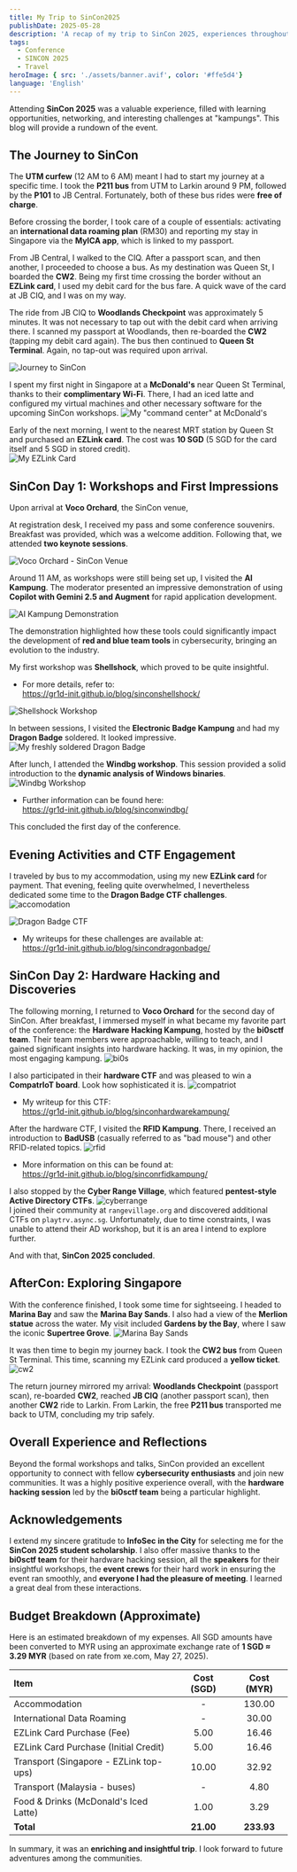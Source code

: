 ```yaml
---
title: My Trip to SinCon2025
publishDate: 2025-05-28
description: 'A recap of my trip to SinCon 2025, experiences throughout the workshop'
tags:
  - Conference
  - SINCON 2025
  - Travel
heroImage: { src: './assets/banner.avif', color: '#ffe5d4'}
language: 'English'
---
```


Attending **SinCon 2025** was a valuable experience, filled with learning opportunities, networking, and interesting challenges at "kampungs". This blog will provide a rundown of the event.

## The Journey to SinCon

The **UTM curfew** (12 AM to 6 AM) meant I had to start my journey at a specific time. I took the **P211 bus** from UTM to Larkin around 9 PM, followed by the **P101** to JB Central. Fortunately, both of these bus rides were **free of charge**.

Before crossing the border, I took care of a couple of essentials: activating an **international data roaming plan** (RM30) and reporting my stay in Singapore via the **MyICA app**, which is linked to my passport.

From JB Central, I walked to the CIQ. After a passport scan, and then another, I proceeded to choose a bus. As my destination was Queen St, I boarded the **CW2**. Being my first time crossing the border without an **EZLink card**, I used my debit card for the bus fare. A quick wave of the card at JB CIQ, and I was on my way.

The ride from JB CIQ to **Woodlands Checkpoint** was approximately 5 minutes. It was not necessary to tap out with the debit card when arriving there. I scanned my passport at Woodlands, then re-boarded the **CW2** (tapping my debit card again). The bus then continued to **Queen St Terminal**. Again, no tap-out was required upon arrival.

![Journey to SinCon](./assets/pic1.jpg)   

I spent my first night in Singapore at a **McDonald's** near Queen St Terminal, thanks to their **complimentary Wi-Fi**. There, I had an iced latte and configured my virtual machines and other necessary software for the upcoming SinCon workshops.
![My "command center" at McDonald's](./assets/pic2.jpg)  

Early of the next morning, I went to the nearest MRT station by Queen St and purchased an **EZLink card**. The cost was **10 SGD** (5 SGD for the card itself and 5 SGD in stored credit).  
![My EZLink Card](./assets/ezlink.jpg)  

## SinCon Day 1: Workshops and First Impressions

Upon arrival at **Voco Orchard**, the SinCon venue,

At registration desk, I received my pass and some conference souvenirs. Breakfast was provided, which was a welcome addition. Following that, we attended **two keynote sessions**.

![Voco Orchard - SinCon Venue](./assets/pic3.jpg)  

Around 11 AM, as workshops were still being set up, I visited the **AI Kampung**. The moderator presented an impressive demonstration of using **Copilot with Gemini 2.5 and Augment** for rapid application development.

![AI Kampung Demonstration](./assets/aikampung.jpg)  

The demonstration highlighted how these tools could significantly impact the development of **red and blue team tools** in cybersecurity, bringing an evolution to the industry.

My first workshop was **Shellshock**, which proved to be quite insightful.
*   For more details, refer to:  
https://gr1d-init.github.io/blog/sinconshellshock/

![Shellshock Workshop](./assets/shellshock.jpg)

In between sessions, I visited the **Electronic Badge Kampung** and had my **Dragon Badge** soldered. It looked impressive.
![My freshly soldered Dragon Badge](./assets/dragon.jpg)  

After lunch, I attended the **Windbg workshop**. This session provided a solid introduction to the **dynamic analysis of Windows binaries**.
![Windbg Workshop](./assets/windbg.jpg)  
*   Further information can be found here:  
https://gr1d-init.github.io/blog/sinconwindbg/

This concluded the first day of the conference.

## Evening Activities and CTF Engagement

I traveled by bus to my accommodation, using my new **EZLink card** for payment. That evening, feeling quite overwhelmed, I nevertheless dedicated some time to the **Dragon Badge CTF challenges**.
![accomodation](./assets/accomodation.jpg)  

![Dragon Badge CTF](./assets/sincondragon.webp)  

*   My writeups for these challenges are available at:  
https://gr1d-init.github.io/blog/sincondragonbadge/

## SinCon Day 2: Hardware Hacking and Discoveries

The following morning, I returned to **Voco Orchard** for the second day of SinCon. After breakfast, I immersed myself in what became my favorite part of the conference: the **Hardware Hacking Kampung**, hosted by the **bi0sctf team**. Their team members were approachable, willing to teach, and I gained significant insights into hardware hacking. It was, in my opinion, the most engaging kampung.
![bi0s](./assets/bi0s.jpg)  

I also participated in their **hardware CTF** and was pleased to win a **CompatrIoT board**. Look how sophisticated it is.
![compatriot](./assets/compatriot.jpg)  
*   My writeup for this CTF:  
https://gr1d-init.github.io/blog/sinconhardwarekampung/

After the hardware CTF, I visited the **RFID Kampung**. There, I received an introduction to **BadUSB** (casually referred to as "bad mouse") and other RFID-related topics.
![rfid](./assets/rfid.jpg)  
*   More information on this can be found at:  
https://gr1d-init.github.io/blog/sinconrfidkampung/

I also stopped by the **Cyber Range Village**, which featured **pentest-style Active Directory CTFs**. 
![cyberrange](./assets/cyberrange.jpg)  
I joined their community at `rangevillage.org` and discovered additional CTFs on `playtrv.async.sg`. Unfortunately, due to time constraints, I was unable to attend their AD workshop, but it is an area I intend to explore further.

And with that, **SinCon 2025 concluded**.

## AfterCon: Exploring Singapore

With the conference finished, I took some time for sightseeing. I headed to **Marina Bay** and saw the **Marina Bay Sands**. I also had a view of the **Merlion statue** across the water. My visit included **Gardens by the Bay**, where I saw the iconic **Supertree Grove**.
![Marina Bay Sands](./assets/pic4.jpg)  

It was then time to begin my journey back. I took the **CW2 bus** from Queen St Terminal. This time, scanning my EZLink card produced a **yellow ticket**.
![cw2](./assets/cw2.jpg)  

The return journey mirrored my arrival: **Woodlands Checkpoint** (passport scan), re-boarded **CW2**, reached **JB CIQ** (another passport scan), then another **CW2** ride to Larkin. From Larkin, the free **P211 bus** transported me back to UTM, concluding my trip safely.

## Overall Experience and Reflections

Beyond the formal workshops and talks, SinCon provided an excellent opportunity to connect with fellow **cybersecurity enthusiasts** and join new communities. It was a highly positive experience overall, with the **hardware hacking session** led by the **bi0sctf team** being a particular highlight.

## Acknowledgements

I extend my sincere gratitude to **InfoSec in the City** for selecting me for the **SinCon 2025 student scholarship**. I also offer massive thanks to the **bi0sctf team** for their hardware hacking session, all the **speakers** for their insightful workshops, the **event crews** for their hard work in ensuring the event ran smoothly, and **everyone I had the pleasure of meeting**. I learned a great deal from these interactions.

## Budget Breakdown (Approximate)

Here is an estimated breakdown of my expenses. All SGD amounts have been converted to MYR using an approximate exchange rate of **1 SGD ≈ 3.29 MYR** (based on rate from xe.com, May 27, 2025).

| Item                                      | Cost (SGD) | Cost (MYR) |
| :---------------------------------------- | :---------: | :---------: |
| Accommodation                             |     -      |   130.00   |
| International Data Roaming                |     -      |    30.00   |
| EZLink Card Purchase (Fee)                |    5.00    |    16.46   |
| EZLink Card Purchase (Initial Credit)     |    5.00    |    16.46   |
| Transport (Singapore - EZLink top-ups)    |   10.00    |    32.92   |
| Transport (Malaysia - buses)              |     -      |     4.80   |
| Food & Drinks (McDonald's Iced Latte)     |    1.00    |     3.29   |
| **Total**                                 |  **21.00** |  **233.93** |


In summary, it was an **enriching and insightful trip**. I look forward to future adventures among the communities.
